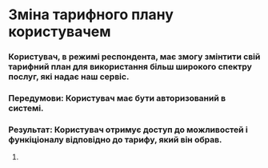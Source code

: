 # Зміна тарифного плану користувачем

### Користувач, в режимі респондента, має змогу змінтити свій тарифний план для використання більш широкого спектру послуг, які надає наш сервіс.

### Передумови: Користувач має бути авторизований в системі.

### Результат: Користувач отримує доступ до можливостей і функіціоналу відповідно до тарифу, який він обрав.  

1. 
